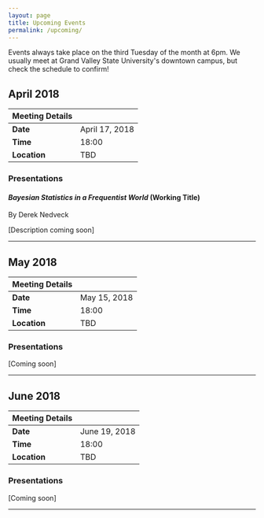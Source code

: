 ```yaml
---
layout: page
title: Upcoming Events
permalink: /upcoming/
---
```


Events always take place on the third Tuesday of the month at 6pm. We usually meet at Grand Valley State University's downtown campus, but check the schedule to confirm!

## April 2018

| Meeting Details          ||
|:-----------|:-------------|
|**Date**    |April 17, 2018|
|**Time**    |18:00         |
|**Location**|TBD           |

### Presentations

#### *Bayesian Statistics in a Frequentist World* (Working Title)  

By Derek Nedveck

[Description coming soon]

------------------------------------

## May 2018

| Meeting Details          ||
|:-----------|:-------------|
|**Date**    |May 15, 2018  |
|**Time**    |18:00         |
|**Location**|TBD           |

### Presentations

[Coming soon]

------------------------------------

## June 2018

| Meeting Details          ||
|:-----------|:-------------|
|**Date**    |June 19, 2018 |
|**Time**    |18:00         |
|**Location**|TBD           |

### Presentations

[Coming soon]

------------------------------------
